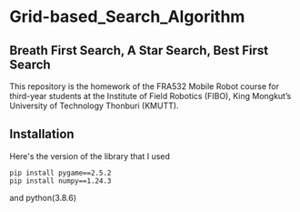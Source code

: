 # Grid-based_Search_Algorithm
## Breath First Search, A Star Search, Best First Search

This repository is the homework of the FRA532 Mobile Robot course for third-year students at the Institute of Field Robotics (FIBO), King Mongkut’s University of Technology Thonburi (KMUTT).

## Installation
Here's the version of the library that I used
```
pip install pygame==2.5.2
pip install numpy==1.24.3
```
and python(3.8.6)
